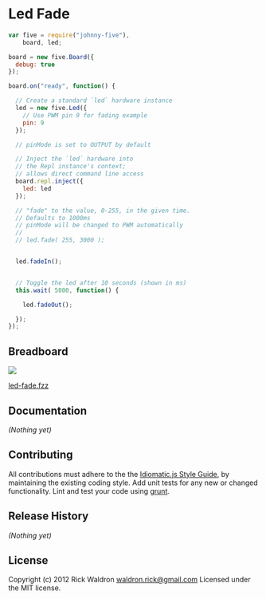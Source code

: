 # Led Fade

```javascript
var five = require("johnny-five"),
    board, led;

board = new five.Board({
  debug: true
});

board.on("ready", function() {

  // Create a standard `led` hardware instance
  led = new five.Led({
    // Use PWM pin 9 for fading example
    pin: 9
  });

  // pinMode is set to OUTPUT by default

  // Inject the `led` hardware into
  // the Repl instance's context;
  // allows direct command line access
  board.repl.inject({
    led: led
  });

  // "fade" to the value, 0-255, in the given time.
  // Defaults to 1000ms
  // pinMode will be changed to PWM automatically
  //
  // led.fade( 255, 3000 );


  led.fadeIn();


  // Toggle the led after 10 seconds (shown in ms)
  this.wait( 5000, function() {

    led.fadeOut();

  });
});

```

## Breadboard

<img src="https://raw.github.com/rwldrn/johnny-five/master/docs/breadboard/led-fade.png">

[led-fade.fzz](https://github.com/rwldrn/johnny-five/blob/master/docs/breadboard/led-fade.fzz)


## Documentation

_(Nothing yet)_









## Contributing
All contributions must adhere to the the [Idiomatic.js Style Guide](https://github.com/rwldrn/idiomatic.js),
by maintaining the existing coding style. Add unit tests for any new or changed functionality. Lint and test your code using [grunt](https://github.com/cowboy/grunt).

## Release History
_(Nothing yet)_

## License
Copyright (c) 2012 Rick Waldron <waldron.rick@gmail.com>
Licensed under the MIT license.
